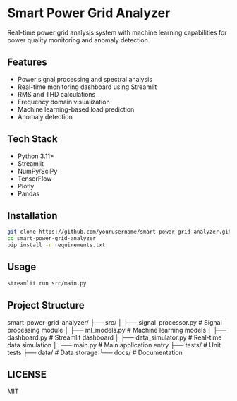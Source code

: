 # Smart Power Grid Analyzer

Real-time power grid analysis system with machine learning capabilities for power quality monitoring and anomaly detection.

## Features

- Power signal processing and spectral analysis
- Real-time monitoring dashboard using Streamlit
- RMS and THD calculations
- Frequency domain visualization
- Machine learning-based load prediction
- Anomaly detection

## Tech Stack

- Python 3.11+
- Streamlit
- NumPy/SciPy
- TensorFlow
- Plotly
- Pandas

## Installation

```bash
git clone https://github.com/yourusername/smart-power-grid-analyzer.git
cd smart-power-grid-analyzer
pip install -r requirements.txt
```

## Usage

```bash
streamlit run src/main.py
```

## Project Structure

smart-power-grid-analyzer/
├── src/
│   ├── signal_processor.py    # Signal processing module
│   ├── ml_models.py          # Machine learning models
│   ├── dashboard.py          # Streamlit dashboard
│   ├── data_simulator.py     # Real-time data simulation
│   └── main.py              # Main application entry
├── tests/                    # Unit tests
├── data/                     # Data storage
└── docs/                     # Documentation

## LICENSE

MIT
